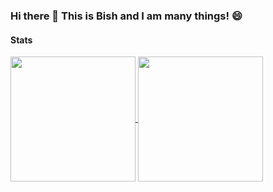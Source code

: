 ### Hi there 👋 This is Bish and I am many things! 😄
 
<!--
**TheEverlastingBish/TheEverlastingBish** is a ✨ _special_ ✨ repository because its `README.md` (this file) appears on your GitHub profile.

Here are some ideas to get you started:

- 🔭 I’m currently working on ...
- 🌱 I’m currently learning ...
- 👯 I’m looking to collaborate on ...
- 🤔 I’m looking for help with ...
- 💬 Ask me about ...
- 📫 How to reach me: ...
- 😄 Pronouns: ...
- ⚡ Fun fact: ...
-->

#### Stats

<a href="https://github.com/TheEverlastingBish/github-readme-stats">
  <img height=200 align="center" src="https://github-readme-stats.vercel.app/api?username=TheEverlastingBish&show_icons=true&theme=gruvbox_light&include_all_commits=true&show=prs_merged" />
</a>
<!--Themes: dark, radical, merko, gruvbox, tokyonight, onedark, cobalt, synthwave, highcontrast, dracula -->
<a href="https://github.com/TheEverlastingBish/github-readme-stats">
  <img height=200 align="center" src="https://github-readme-stats.vercel.app/api/top-langs/?username=TheEverlastingBish&theme=gruvbox_light&layout=compact&langs_count=10" />
</a>

<!-- <img src="https://streak-stats.demolab.com?user=TheEverlastingBish&theme=gruvbox-light&card_width=745&card_height=200" alt="GitHub Streak" /> -->
<!-- [![GitHub Streak](https://streak-stats.demolab.com/?user=TheEverlastingBish)](https://git.io/streak-stats) -->
